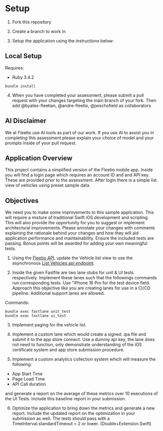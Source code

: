# Setup

1. Fork this repository

2. Create a branch to work in

3. Setup the application using the instructions below:

## Local Setup

Requires:

- Ruby 3.4.2

```
bundle install
```

4. When you have completed your assessment, please submit a pull request with your changes targeting the main branch of your fork. Then add @byates-fleetian, @andre-fleetio, @jwschofield as collaborators

## AI Disclaimer

We at Fleetio use AI tools as part of our work. If you use AI to assist you in completing this assessment please explain your choice of model and your prompts inside of your pull request.

## Application Overview

This project contains a simplified version of the Fleetio mobile app. Inside you will find a login page which requires an account ID and and API key. These are provided prior to the assessment. After login there is a simple list view of vehicles using preset sample data.

## Objectives

We need you to make some improvements to this sample application. This will require a mixture of traditional Swift iOS development and scripting. This will also provide the opportunity for you to suggest or implement architectural improvements. Please annotate your changes with comments explaining the rationale behind your changes and how they will aid application performance and maintainability. Ensure the included tests are passing. Bonus points will be awarded for adding your own meaningful tests.

1. Using the [Fleetio API](https://developer.fleetio.com/docs/overview/quick-start), update the Vehicle list view to use the asynchronous [List Vehicles api endpoint](https://developer.fleetio.com/docs/api/vehicles-index).

2. Inside the given Fastfile are two lane stubs for unit & UI tests respectively. Implement these lanes such that the followings commands run corresponding tests. Use "iPhone 16 Pro for the test device field. Approach this objective like you are creating lanes for use in a CI/CD pipeline. Additional support lanes are allowed.

Commands:

```
bundle exec fastlane unit_test
bundle exec fastlane ui_test
```

3. Implement paging for the vehicle list.

4. Implement a custom lane which would create a signed .ipa file and submit it to the app store connect. Use a dummy api key, the lane does not need to function, only demonstrate understanding of the iOS certificate system and app store submission procedure.

5. Implement a custom analytics collection system which will measure the following:

- App Start Time
- Page Load Time
- API Call duration

and generate a report on the average of these metrics over 10 executions of the UI Tests. Include this baseline report in your submission.

6. Optimize the application to bring down the metrics and generate a new report. Include the updated report on the optimization in your submission as well. The tests should pass with a TimeInterval.standardTimeout = 2 or lower. (Double+Extension.Swift)
